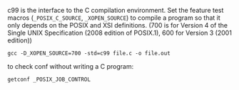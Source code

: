 c99 is the interface to the C compilation environment.
Set the feature test macros (`_POSIX_C_SOURCE`, `_XOPEN_SOURCE`) to compile a program so that it only depends on the POSIX and XSI definitions.
(700 is for Version 4 of the Single UNIX Specification (2008 edition of POSIX.1), 600 for Version 3 (2001 edition))
```
gcc -D_XOPEN_SOURCE=700 -std=c99 file.c -o file.out
```

to check conf without writing a C program:
```
getconf _POSIX_JOB_CONTROL
```
